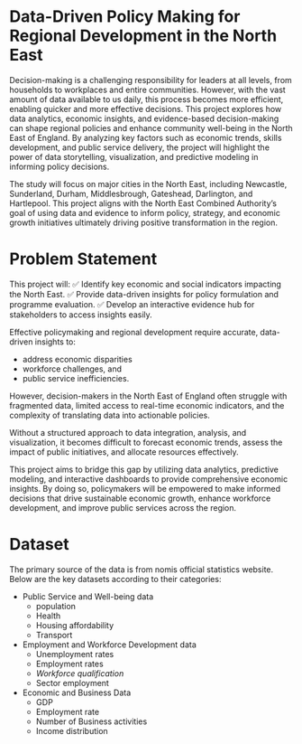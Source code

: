 # Data-Driven Policy Making for Regional Development in the North East
Decision-making is a challenging responsibility for leaders at all levels, from households to workplaces and entire communities. However, with the vast amount of data available to us daily, this process becomes more efficient, enabling quicker and more effective decisions.
This project explores how data analytics, economic insights, and evidence-based decision-making can shape regional policies and enhance community well-being in the North East of England. By analyzing key factors such as economic trends, skills development, and public service delivery, the project will highlight the power of data storytelling, visualization, and predictive modeling in informing policy decisions.

The study will focus on major cities in the North East, including Newcastle, Sunderland, Durham, Middlesbrough, Gateshead, Darlington, and  Hartlepool.
This project aligns with the North East Combined Authority’s goal of using data and evidence to inform policy, strategy, and economic growth initiatives ultimately driving positive transformation in the region.

# Problem Statement
This project will:
✅ Identify key economic and social indicators impacting the North East.
✅ Provide data-driven insights for policy formulation and programme evaluation.
✅ Develop an interactive evidence hub for stakeholders to access insights easily.

Effective policymaking and regional development require accurate, data-driven insights to:
* address economic disparities
* workforce challenges, and
* public service inefficiencies.
  
However, decision-makers in the North East of England often struggle with fragmented data, limited access to real-time economic indicators, and the complexity of translating data into actionable policies.

Without a structured approach to data integration, analysis, and visualization, it becomes difficult to forecast economic trends, assess the impact of public initiatives, and allocate resources effectively.

This project aims to bridge this gap by utilizing data analytics, predictive modeling, and interactive dashboards to provide comprehensive economic insights. By doing so, policymakers will be empowered to make informed decisions that drive sustainable economic growth, enhance workforce development, and improve public services across the region.

# Dataset
The primary source of the data is from nomis official statistics website. Below are the key datasets according to their categories:
* Public Service and Well-being data
  * population
  * Health
  * Housing affordability
  * Transport
* Employment and Workforce Development data
  * Unemployment rates
  * Employment rates
  * _Workforce qualification_
  * Sector employment
* Economic and Business Data
  * GDP
  * Employment rate
  * Number of Business activities
  * Income distribution
